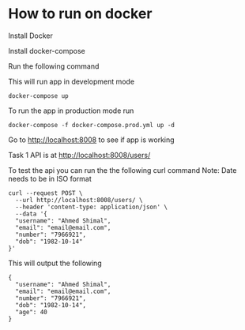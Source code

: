 # How to run on docker

Install Docker


Install docker-compose


Run the following command


This will run app in development mode
```
docker-compose up
```

To run the app in production mode run
```
docker-compose -f docker-compose.prod.yml up -d
````

Go to [http://localhost:8008](http://localhost:8008) to see if app is working

Task 1 API is at [http://localhost:8008/users/](http://localhost:8008/users/)

To test the api you can run the the following curl command
Note: Date needs to be in ISO format

```
curl --request POST \
  --url http://localhost:8008/users/ \
  --header 'content-type: application/json' \
  --data '{
  "username": "Ahmed Shimal",
  "email": "email@email.com",
  "number": "7966921",
  "dob": "1982-10-14"
}'
```

This will output the following

```
{
  "username": "Ahmed Shimal",
  "email": "email@email.com",
  "number": "7966921",
  "dob": "1982-10-14",
  "age": 40
}
```
